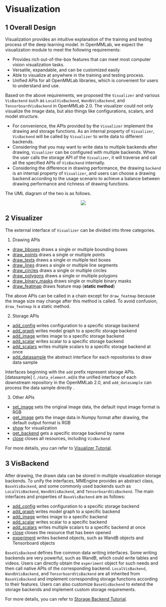 # Visualization

## 1 Overall Design

Visualization provides an intuitive explanation of the training and testing process of the deep learning model. In OpenMMLab, we expect the visualization module to meet the following requirements:

- Provides rich out-of-the-box features that can meet most computer vision visualization tasks.
- Versatile, expandable, and can be customized easily
- Able to visualize at anywhere in the training and testing process.
- Unified APIs for all OpenMMLab libraries, which is convenient for users to understand and use.

Based on the above requirements, we proposed the `Visualizer` and various `VisBackend` such as `LocalVisBackend`, `WandbVisBackend`, and `TensorboardVisBackend` in OpenMMLab 2.0. The visualizer could not only visualize the image data, but also things like configurations, scalars, and model structure.

- For convenience, the APIs provided by the `Visualizer` implement the drawing and storage functions.  As an internal property of `Visualizer`, `VisBackend` will be called by `Visualizer` to write data to different backends.
- Considering that you may want to write data to multiple backends after drawing, `Visualizer` can be configured with multiple backends. When the user calls the storage API of the `Visualizer`, it will traverse and call all the specified APIs of `VisBackend` internally.
- Considering the difference in drawing performance, the drawing `backend` is an internal property of `Visualizer`, and users can choose a drawing backend according to the usage scenario to achieve a balance between drawing performance and richness of drawing functions.

The UML diagram of the two is as follows.

<div align="center">
 <img src="https://user-images.githubusercontent.com/17425982/163327736-f7cb3b16-ef07-46bc-982a-3cc7495e6c82.png" >
</div>

## 2 Visualizer

The external interface of `Visualizer` can be divided into three categories.

1. Drawing APIs

- [draw_bboxes](mmengine.visualization.Visualizer.draw_bboxes) draws a single or multiple bounding boxes
- [draw_points](mmengine.visualization.Visualizer.draw_points) draws a single or multiple points
- [draw_texts](mmengine.visualization.Visualizer.draw_texts) draws a single or multiple text boxes
- [draw_lines](mmengine.visualization.Visualizer.draw_lines) draws a single or multiple line segments
- [draw_circles](mmengine.visualization.Visualizer.draw_circles) draws a single or multiple circles
- [draw_polygons](mmengine.visualization.Visualizer.draw_polygons) draws a single or multiple polygons
- [draw_binary_masks](mmengine.visualization.Visualizer.draw_binary_masks) draws single or multiple binary masks
- [draw_featmap](mmengine.visualization.Visualizer.draw_featmap) draws feature map (**static method**)

The above APIs can be called in a chain except for `draw_featmap` because the image size may change after this method is called. To avoid confusion, `draw_featmap` is a static method.

2. Storage APIs

- [add_config](mmengine.visualization.Visualizer.add_config) writes configuration to a specific storage backend
- [add_graph](mmengine.visualization.Visualizer.add_graph) writes model graph to a specific storage backend
- [add_image](mmengine.visualization.Visualizer.add_image) writes image to a specific storage backend
- [add_scalar](mmengine.visualization.Visualizer.add_scalar) writes scalar to a specific storage backend
- [add_scalars](mmengine.visualization.Visualizer.add_scalars) writes multiple scalars to a specific storage backend at once
- [add_datasample](mmengine.visualization.Visualizer.add_datasample) the abstract interface for each repositories to draw data sample

Interfaces beginning with the `add` prefix represent storage APIs. \[datasample\] (`./data_element.md`)is the unified interface of each downstream repository in the OpenMMLab 2.0, and `add_datasample` can process the data sample directly .

3. Other APIs

- [set_image](mmengine.visualization.Visualizer.set_image) sets the original image data, the default input image format is RGB
- [get_image](mmengine.visualization.Visualizer.get_image) gets the image data in Numpy format after drawing, the default output format is RGB
- [show](mmengine.visualization.Visualizer.show) for visualization
- [get_backend](mmengine.visualization.Visualizer.get_backend) gets a specific storage backend by name
- [close](mmengine.visualization.Visualizer.close) closes all resources, including `VisBackend`

For more details, you can refer to [Visualizer Tutorial](../advanced_tutorials/visualization.md).

## 3 VisBackend

After drawing, the drawn data can be stored in multiple visualization storage backends. To unify the interfaces, MMEngine provides an abstract class, `BaseVisBackend`, and some commonly used backends such as `LocalVisBackend`, `WandbVisBackend`, and `TensorboardVisBackend`.
The main interfaces and properties of `BaseVisBackend` are as follows:

- [add_config](mmengine.visualization.BaseVisBackend.add_config) writes configuration to a specific storage backend
- [add_graph](mmengine.visualization.BaseVisBackend.add_graph) writes model graph to a specific backend
- [add_image](mmengine.visualization.BaseVisBackend.add_image) writes image to a specific backend
- [add_scalar](mmengine.visualization.BaseVisBackend.add_scalar) writes scalar to a specific backend
- [add_scalars](mmengine.visualization.BaseVisBackend.add_scalars) writes multiple scalars to a specific backend at once
- [close](mmengine.visualization.BaseVisBackend.close) closes the resource that has been opened
- [experiment](mmengine.visualization.BaseVisBackend.experiment) writes backend objects, such as WandB objects and Tensorboard objects

`BaseVisBackend` defines five common data writing interfaces. Some writing backends are very powerful, such as WandB, which could write tables and videos. Users can directly obtain the `experiment` object for such needs and then call native APIs of the corresponding backend. `LocalVisBackend`, `WandbVisBackend`, and `TensorboardVisBackend` are all inherited from `BaseVisBackend` and implement corresponding storage functions according to their features. Users can also customize `BaseVisBackend` to extend the storage backends and implement custom storage requirements.

For more details, you can refer to [Storage Backend Tutorial](../advanced_tutorials//visualization.md).

